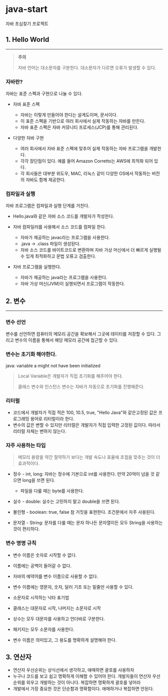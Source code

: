 # java-start
자바 초심찾기 프로젝트

## 1. Hello World
- - -
>__주의__
>
>자바 언어는 대소문자를 구분한다. 대소문자가 다르면 오류가 발생할 수 있다.
>



### 자바란?
자바는 표준 스펙과 구현으로 나눌 수 있다.


- 자바 표준 스펙
  
    - 자바는 이렇게 만들어야 한다는 설계도이며, 문서이다.
    - 이 표준 스펙을 기반으로 여러 회사에서 실제 작동하는 자바를 만든다.
    - 자바 표준 스펙은 자바 커뮤니티 프로세스(JCP)를 통해 관리된다.

- 다양한 자바 구현
  
  - 여러 회사에서 자바 표준 스펙에 맞추어 실제 작동하는 자바 프로그램을 개발한다.
  - 각각 장단점이 있다. 예를 들어 Amazon Corretto는 AWS에 최적화 되어 있다.
  - 각 회사들은 대부분 위도우, MAC, 리눅스 같이 다양한 OS에서 작동하는 버전의 자바도 함께 제공한다.

### 컴파일과 실행
자바 프로그램은 컴파일과 실행 단계를 거친다.

- Hello.java와 같은 자바 소스 코드를 개발자가 작성한다.
- 자바 컴파일러를 사용해서 소스 코드를 컴파일 한다.
  
  - 자바가 제공하는 javac라는 프로그램을 사용한다.
  - .java -> .class 파일이 생성된다.
  - 자바 소스 코드를 바이트코드로 변환하며 자바 가상 머신에서 더 빠르게 실행될 수 있게 최적화하고 문법 오류고 검출한다.

- 자바 프로그램을 실행한다.
  
  - 자바가 제공하는 java라는 프로그램을 사용한다.
  - 자바 가상 머신(JVM)이 실행되면서 프로그램이 작동한다.


## 2. 변수
- - -

### 변수 선언
변수를 선언하면 컴퓨터의 메모리 공간을 확보해서 그곳에 데이터를 저장할 수 있다. 
그리고 변수의 이름을 통해서 해당 메모리 공간에 접근할 수 있다.

### 변수는 초기화 해야한다.
java: variable a might not have been initialized
> Local Variable은 개발자가 직접 초기화를 해주어야 한다.
> 
> 클래스 변수와 인스턴스 변수는 자바가 자동으로 초기화를 진행해준다.

### 리터럴
- 코드에서 개발자가 직접 적은 100, 10.5, true, "Hello Java"와 같은고정된 값은 프로그래밍 용어로 리터럴이라 한다.
- 변수의 값은 변할 수 있지만 리터럴은 개발자가 직접 입력한 고정된 값이다. 따라서 리터럴 자체는 변하지 않는다.

### 자주 사용하는 타입
> 메모리 용량을 약간 절약하기 보다는 개발 속도나 효율에 초점을 맞추는 것이 더 효과적이다.

- 정수 - int, long: 자바는 정수에 기본으로 int를 사용한다. 만약 20억이 넘을 것 같으면 long을 쓰면 된다.
  
  - 파일을 다룰 때는 byte를 사용한다.
- 실수 - double: 실수는 고민하지 말고 double을 쓰면 된다.
- 불린형 - boolean: true, false 참 거짓을 표현한다. 조건문에서 자주 사용된다.
- 문자열 - String: 문자를 다룰 때는 문자 하나든 문자열이든 모두 String을 사용하는 것이 편리하다.

### 변수 명명 규칙
- 변수 이름은 숫자로 시작할 수 없다.
- 이름에는 공백이 들어갈 수 없다.
- 자바의 예약어를 변수 이름으로 사용할 수 없다.
- 변수 이름에는 영문자, 숫자, 달러 기초 또는 밑줄만 사용할 수 있다.


- 소문자로 시작하는 낙타 표기법
- 클래스는 대문자로 시작, 나머지는 소문자로 시작
- 상수는 모두 대문자를 사용하고 언더바로 구분한다.
- 패키지는 모두 소문자를 사용한다.


- 변수 이름은 의미있고, 그 용도를 명확하게 설명해야 한다.

## 3. 연산자
- 연산자 우선순위는 상식선에서 생각하고, 애매하면 괄호를 사용하자
- 누구나 코드를 보고 쉽고 명확하게 이해할 수 있어야 한다. 개발자들이 연산자 우선순위를 외우고 개발하는 것이 아니다. 복잡하면 명확하게 괄호를 넣어라
- 개발에서 가장 중요한 것은 단순함과 명확함이다. 애매하거나 복잡하면 안된다.

